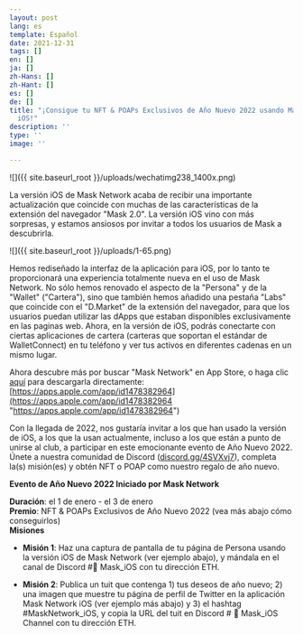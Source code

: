 ```yaml
---
layout: post
lang: es
template: Español
date: 2021-12-31
tags: []
en: []
ja: []
zh-Hans: []
zh-Hant: []
es: []
de: []
title: "¡Consigue tu NFT & POAPs Exclusivos de Año Nuevo 2022 usando Mask Network
  iOS!"
description: ''
type: ''
image: ''

---
```

![]({{ site.baseurl_root }}/uploads/wechatimg238_1400x.png)

La versión iOS de Mask Network acaba de recibir una importante actualización que coincide con muchas de las características de la extensión del navegador "Mask 2.0". La versión iOS vino con más sorpresas, y estamos ansiosos por invitar a todos los usuarios de Mask a descubrirla.

![]({{ site.baseurl_root }}/uploads/1-65.png)

Hemos rediseñado la interfaz de la aplicación para iOS, por lo tanto te proporcionará una experiencia totalmente nueva en el uso de Mask Network. No sólo hemos renovado el aspecto de la "Persona" y de la "Wallet" ("Cartera"), sino que también hemos añadido una pestaña "Labs" que coincide con el "D.Market" de la extensión del navegador, para que los usuarios puedan utilizar las dApps que estaban disponibles exclusivamente en las paginas web. Ahora, en la versión de iOS, podrás conectarte con ciertas aplicaciones de cartera (carteras que soportan el estándar de WalletConnect) en tu teléfono y ver tus activos en diferentes cadenas en un mismo lugar.

Ahora descubre más por buscar "Mask Network" en App Store, o haga clic [aquí](https://apps.apple.com/app/id1478382964) para descargarla directamente: [https://apps.apple.com/app/id1478382964](https://apps.apple.com/app/id1478382964 "https://apps.apple.com/app/id1478382964")

Con la llegada de 2022, nos gustaría invitar a los que han usado la versión de iOS, a los que la usan actualmente, incluso a los que están a punto de unirse al club, a participar en este emocionante evento de Año Nuevo 2022. Únete a nuestra comunidad de Discord ([discord.gg/4SVXvj7](https://t.co/FxIFr1QpSv)), completa la(s) misión(es) y obtén NFT o POAP como nuestro regalo de año nuevo.

  
**Evento de Año Nuevo 2022 Iniciado por Mask Network**

**Duración**: el 1 de enero - el 3 de enero  
**Premio**: NFT & POAPs Exclusivos de Año Nuevo 2022 (vea más abajo cómo conseguirlos)  
**Misiones**

* **Misión 1**: Haz una captura de pantalla de tu página de Persona usando la versión iOS de Mask Network (ver ejemplo abajo), y mándala en el canal de Discord #📱 Mask_iOS con tu dirección ETH.


* **Misión 2**: Publica un tuit que contenga 1) tus deseos de año nuevo; 2) una imagen que muestre tu página de perfil de Twitter en la aplicación Mask Network iOS (ver ejemplo más abajo) y 3) el hashtag #MaskNetwork_iOS, y copia la URL del tuit en Discord # 📱 Mask_iOS Channel con tu dirección ETH.